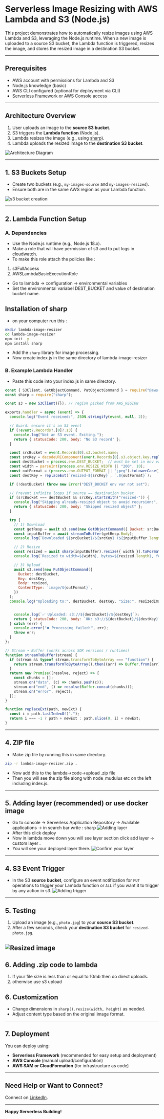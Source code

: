 # Serverless Image Resizing with AWS Lambda and S3 (Node.js)

This project demonstrates how to automatically resize images using AWS Lambda and S3, leveraging the Node.js runtime. When a new image is uploaded to a source S3 bucket, the Lambda function is triggered, resizes the image, and stores the resized image in a destination S3 bucket.

---

## Prerequisites

- AWS account with permissions for Lambda and S3
- Node.js knowledge (basic)
- AWS CLI configured (optional for deployment via CLI)
- [Serverless Framework](https://www.serverless.com/) or AWS Console access

---

## Architecture Overview

1. User uploads an image to the **source S3 bucket**.
2. S3 triggers the **Lambda function** (Node.js).
3. Lambda resizes the image (e.g., using [sharp](https://github.com/lovell/sharp)).
4. Lambda uploads the resized image to the **destination S3 bucket**.

![Architecture Diagram](./images/diagram.png)

---

## 1. S3 Buckets Setup

- Create two buckets (e.g., `my-images-source` and `my-images-resized`).
- Ensure both are in the same AWS region as your Lambda function.

![s3 bucket creation](./images/bucket-creation.png)

---

## 2. Lambda Function Setup

### A. Dependencies

- Use the Node.js runtime (e.g., Node.js 18.x).
- Make a role that will have permission of s3 and to put logs in cloudwatch.
- To make this  role attach the policies like :

1. s3FullAccess
2. AWSLambdaBasicExecutionRole
- Go to lambda -> configuration -> environmental variables
- Set the environmental variabel DEST_BUCKET and value of destination bucket name.
## Installation of sharp 
- on your computer run this :
```bash
mkdir lambda-image-resizer
cd lambda-image-resizer
npm init -y
npm install sharp
```
- Add the `sharp` library for image processing.
- Now create index.js in the same directory of lambda-image-resizer


### B. Example Lambda Handler
- Paste this code into your index.js in same directory.
```js
const { S3Client, GetObjectCommand, PutObjectCommand } = require("@aws-sdk/client-s3");
const sharp = require("sharp");

const s3 = new S3Client({}); // region picked from AWS_REGION

exports.handler = async (event) => {
  console.log("Event received:", JSON.stringify(event, null, 2));

  // Guard: ensure it's an S3 event
  if (!event?.Records?.[0]?.s3) {
    console.log("Not an S3 event. Exiting.");
    return { statusCode: 200, body: "No S3 record" };
  }

  const srcBucket = event.Records[0].s3.bucket.name;
  const srcKey = decodeURIComponent(event.Records[0].s3.object.key.replace(/\+/g, " "));
  const destBucket = process.env.DEST_BUCKET;  // must be set in env vars
  const width = parseInt(process.env.RESIZE_WIDTH || "200", 10);
  const outFormat = (process.env.OUTPUT_FORMAT || "jpeg").toLowerCase(); // jpeg|png|webp|avif
  const destKey = replaceExt(`resized-${srcKey}`, `.${outFormat}`);

  if (!destBucket) throw new Error("DEST_BUCKET env var not set");

  // Prevent infinite loops if source == destination bucket
  if (srcBucket === destBucket && srcKey.startsWith("resized-")) {
    console.log("Skipping already-resized object to avoid recursion:", srcKey);
    return { statusCode: 200, body: "Skipped resized object" };
  }

  try {
    // 1) Download
    const getResp = await s3.send(new GetObjectCommand({ Bucket: srcBucket, Key: srcKey }));
    const inputBuffer = await streamToBuffer(getResp.Body);
    console.log(`Downloaded ${srcBucket}/${srcKey} (${inputBuffer.length} bytes)`);

    // 2) Resize
    const resized = await sharp(inputBuffer).resize({ width }).toFormat(outFormat).toBuffer();
    console.log(`Resized to width=${width}, bytes=${resized.length}, format=${outFormat}`);

    // 3) Upload
    await s3.send(new PutObjectCommand({
      Bucket: destBucket,
      Key: destKey,
      Body: resized,
      ContentType: `image/${outFormat}`,
    })
  );
  console.log("Uploading to:", destBucket, destKey, "Size:", resizedImage.length);


    console.log(`✅ Uploaded: s3://${destBucket}/${destKey}`);
    return { statusCode: 200, body: `OK: s3://${destBucket}/${destKey}` };
  } catch (err) {
    console.error("❌ Processing failed:", err);
    throw err;
  }
};

// Stream → Buffer (works across SDK versions / runtimes)
function streamToBuffer(stream) {
  if (stream && typeof stream.transformToByteArray === "function") {
    return stream.transformToByteArray().then((arr) => Buffer.from(arr));
  }
  return new Promise((resolve, reject) => {
    const chunks = [];
    stream.on("data", (c) => chunks.push(c));
    stream.on("end", () => resolve(Buffer.concat(chunks)));
    stream.on("error", reject);
  });
}

function replaceExt(path, newExt) {
  const i = path.lastIndexOf(".");
  return i === -1 ? path + newExt : path.slice(0, i) + newExt;
}

```

---
## 4. ZIP file

- Make zip file by running this in same directory.
```bash
zip -r lambda-image-resizer.zip .

```
- Now add this to the lambda->code->upload .zip file 
- Then you will see the zip file along with node_mudulus etc on the left including  index.js.

---
## 5. Adding layer (recommended) or use docker image

- Go to console -> Serverless Application Repository -> Available applications -> in search bar write : sharp 
![Adding layer](./images/layer.png)
- After this click deploy 
- Now in lambda move down you will see layer section click add layer -> custom layer .
- You will see your deployed layer there.
![Confirm your layer](./images/layer-confirm.png)

---

## 4. S3 Event Trigger

- In the S3 **source bucket**, configure an event notification for `PUT` operations to trigger your Lambda function or `ALL` if you want it to trigger by any action in s3.
![Adding trigger](./images/trigger.png)
---

## 5. Testing

1. Upload an image (e.g., `photo.jpg`) to your **source S3 bucket**.
2. After a few seconds, check your **destination S3 bucket** for `resized-photo.jpg`.

![Resized image ](./images/resized-image.png)
---
## 6. Adding .zip code to lambda
1. If your file size  is less than or equal to 10mb then do direct uploads.
2. otherwise use s3 upload

## 6. Customization

- Change dimensions in `sharp().resize(width, height)` as needed.
- Adjust content type based on the original image format.

---

## 7. Deployment

You can deploy using:

- **Serverless Framework** (recommended for easy setup and deployment)
- **AWS Console** (manual upload/configuration)
- **AWS SAM or CloudFormation** (for infrastructure as code)

---


## Need Help or Want to Connect?

Connect on [LinkedIn](https://www.linkedin.com/in/zahida-parveen-73a446347/).

---

**Happy Serverless Building!**
